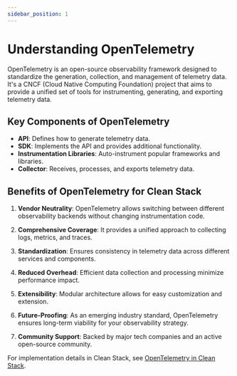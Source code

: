 ```yaml
---
sidebar_position: 1
---
```


# Understanding OpenTelemetry

OpenTelemetry is an open-source observability framework designed to standardize the generation, collection, and management of telemetry data. It's a CNCF (Cloud Native Computing Foundation) project that aims to provide a unified set of tools for instrumenting, generating, and exporting telemetry data.

## Key Components of OpenTelemetry

- **API**: Defines how to generate telemetry data.
- **SDK**: Implements the API and provides additional functionality.
- **Instrumentation Libraries**: Auto-instrument popular frameworks and libraries.
- **Collector**: Receives, processes, and exports telemetry data.

## Benefits of OpenTelemetry for Clean Stack

1. **Vendor Neutrality**: OpenTelemetry allows switching between different observability backends without changing instrumentation code.

2. **Comprehensive Coverage**: It provides a unified approach to collecting logs, metrics, and traces.

3. **Standardization**: Ensures consistency in telemetry data across different services and components.

4. **Reduced Overhead**: Efficient data collection and processing minimize performance impact.

5. **Extensibility**: Modular architecture allows for easy customization and extension.

6. **Future-Proofing**: As an emerging industry standard, OpenTelemetry ensures long-term viability for your observability strategy.

7. **Community Support**: Backed by major tech companies and an active open-source community.

For implementation details in Clean Stack, see [OpenTelemetry in Clean Stack](./otel-clean-stack).

